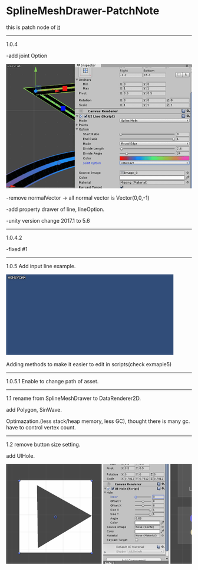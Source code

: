 # SplineMeshDrawer-PatchNote

this is patch node of [it](https://assetstore.unity.com/packages/tools/modeling/spline-mesh-drawer-102377)

-----

1.0.4 

-add joint Option 

![example](JointOption.gif)

-remove normalVector -> all normal vector is Vector(0,0,-1)

-add property drawer of line, lineOption.

-unity version change 2017.1 to 5.6

----

1.0.4.2

-fixed #1

-----
1.0.5
Add input line example.

![example](inputexample.gif)

Adding methods to make it easier to edit in scripts(check exmaple5)

-----
1.0.5.1
Enable to change path of asset.

-----
1.1
rename from SplineMeshDrawer to DataRenderer2D.

add Polygon, SinWave.

Optimazation.(less stack/heap memory, less GC), thought there is many gc. have to control vertex count.

-----
1.2
remove button size setting.

add UIHole.

![hole](hole.gif)

